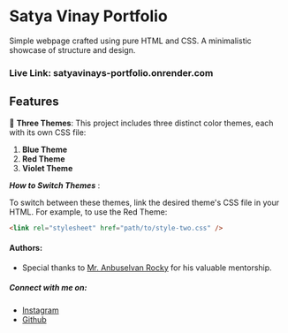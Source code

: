 # Satya Vinay Portfolio

Simple webpage crafted using pure HTML and CSS. A minimalistic showcase of structure and design.

### Live Link: satyavinays-portfolio.onrender.com

## Features

🎨 **Three Themes**: This project includes three distinct color themes, each with its own CSS file:

1. **Blue Theme**
2. **Red Theme**
3. **Violet Theme**

**_How to Switch Themes_** :

To switch between these themes, link the desired theme's CSS file in your HTML. For example, to use the Red Theme:

```html
<link rel="stylesheet" href="path/to/style-two.css" />
```

#### Authors:

- Special thanks to [Mr. Anbuselvan
  Rocky](https://github.com/anburocky3) for his valuable mentorship.

##### Connect with me on:

- [Instagram](https://instagram.com/satyavinay_sunku)
- [Github](https://github.com/satyavinaysunku)
